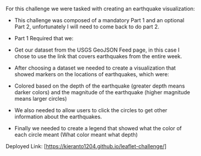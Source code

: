 For this challenge we were tasked with creating an earthquake visualization:

- This challenge was composed of a mandatory Part 1 and an optional Part 2, unfortunately I will need to come back to do part 2.

- Part 1 Required that we:
- Get our dataset from the USGS GeoJSON Feed page, in this case I chose to use the link that covers earthquakes from the entire week.
- After choosing a dataset we needed to create a visualization that showed markers on the locations of earthquakes, which were:
- Colored based on the depth of the earthquake (greater depth means darker colors) and the magnitude of the earthquake (higher magnitude means larger circles)
- We also needed to allow users to click the circles to get other information about the earthquakes.
- Finally we needed to create a legend that showed what the color of each circle meant (What color meant what depth)

Deployed Link: [https://kieranto1204.github.io/leaflet-challenge/]
